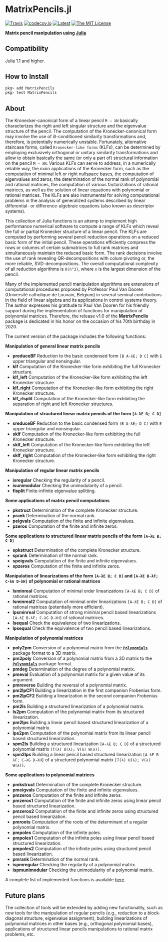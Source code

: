 # MatrixPencils.jl

[![Travis](https://travis-ci.com/andreasvarga/MatrixPencils.jl.svg?branch=master)](https://travis-ci.com/andreasvarga/MatrixPencils.jl)
[![codecov.io](https://codecov.io/gh/andreasvarga/MatrixPencils.jl/coverage.svg?branch=master)](https://codecov.io/gh/andreasvarga/MatrixPencils.jl?branch=master)
[![Latest](https://img.shields.io/badge/docs-latest-blue.svg)](https://andreasvarga.github.io/MatrixPencils.jl/dev/)
[![The MIT License](https://img.shields.io/badge/license-MIT-brightgreen.svg?style=flat-square)](https://github.com/andreasvarga/MatrixPencils.jl/blob/master/LICENSE.md)

**Matrix pencil manipulation using [Julia](http://julialang.org)**

## Compatibility

Julia 1.1 and higher.

## How to Install

````JULIA
pkg> add MatrixPencils
pkg> test MatrixPencils
````
## About

The Kronecker-canonical form of a linear pencil `M − λN` basically characterizes the right and left singular structure and the eigenvalue structure of the pencil. The computation of the Kronecker-canonical form may involve the use of ill-conditioned similarity transformations and, therefore, is potentially numerically unstable. Fortunately, alternative staircase forms, called `Kronecker-like forms` (KLFs), can be determined by employing exclusively orthogonal or unitary similarity transformations and allow to obtain basically the same (or only a part of) structural information on the pencil `M − λN`. Various KLFs can serve to address, in a numerically reliable way, the main applications of the Kronecker form,
such as the computation of minimal left or right nullspace bases, the computation of eigenvalues and zeros, the determination of the normal rank of polynomial and rational matrices, the computation of various factorizations of rational matrices, as well as the solution of linear equations with polynomial or rational matrices. The KLFs are also instrumental for solving computational problems in the analysis of generalized systems described by linear differential- or difference-algebraic equations (also known as descriptor systems).

This collection of Julia functions is an attemp to implement high performance numerical software to compute a range of
KLFs which reveal the full or partial Kronecker structure of a linear pencil. The KLFs are computed by performing several pencil reduction operations on a reduced basic form of the initial pencil. These operations efficiently compress the rows or columns of certain submatrices to full rank matrices and simultaneously maintain the reduced basic form. The rank decisions involve the use of rank revealing QR-decompositions with colum pivoting or, the more reliable, SVD-decompositions. The overall computational complexity of all reduction algorithms is ``O(n^3)``, where ``n`` is the largest dimension of the pencil.

Many of the implemented pencil manipulation algorithms are extensions of computational procedures proposed by Professor Paul Van Dooren (Université catholique de Louvain, Belgium) in several seminal contributions in the field of linear algebra and its applications in control systems theory. The author expresses his gratitude to Paul Van Dooren for his friendly support during the implementation of functions for manipulation of polynomial matrices. Therefore, the release v1.0 of the **MatrixPencils** package is dedicated in his honor on the occasion of his 70th birthday in 2020.

The current version of the package includes the following functions:

**Manipulation of general linear matrix pencils**

* **preduceBF**  Reduction to the basic condensed form  `[B A-λE; D C]` with `E` upper triangular and nonsingular.
* **klf**   Computation of the Kronecker-like form exhibiting the full Kronecker structure.
* **klf_left**  Computation of the Kronecker-like form exhibiting the left Kronecker structure.
* **klf_right**  Computation of the Kronecker-like form exhibiting the right Kronecker structure.
* **klf_rlsplit**  Computation of the Kronecker-like form exhibiting the separation of right and left Kronecker structures.

**Manipulation of structured linear matrix pencils of the form `[A-λE B; C D]`**

* **sreduceBF** Reduction to the basic condensed form  `[B A-λE; D C]` with `E` upper triangular and nonsingular.
* **sklf**  Computation of the Kronecker-like form exhibiting the full Kronecker structure.
* **sklf_left** Computation of the Kronecker-like form exhibiting the left Kronecker structure.
* **sklf_right**  Computation of the Kronecker-like form exhibiting the right Kronecker structure.

**Manipulation of regular linear matrix pencils**

* **isregular**   Checking the regularity of a pencil.
* **isunimodular** Checking the unimodularity of a pencil.
* **fisplit**  Finite-infinite eigenvalue splitting.

**Some applications of matrix pencil computations**

* **pkstruct** Determination of the complete Kronecker structure.  
* **prank** Determination of the normal rank.
* **peigvals** Computation of the finite and infinite eigenvalues.
* **pzeros** Computation of the finite and infinite zeros.

**Some applications to structured linear matrix pencils of the form `[A-λE B; C D]`**

* **spkstruct**  Determination of the complete Kronecker structure.
* **sprank**  Determination of the normal rank.
* **speigvals**  Computation of the finite and infinite eigenvalues.
* **spzeros**  Computation of the finite and infinite zeros.

**Manipulation of linearizations of the form `[A-λE B; C D]` and `[A-λE B-λF; C-λG D-λH]` of polynomial or rational matrices**

* **lsminreal** Computation of minimal order linearizations `[A-λE B; C D]` of rational matrices.
* **lsminreal2** Computation of minimal order linearizations `[A-λE B; C D]` of rational matrices (potentially more efficient).
* **lpsminreal**  Computation of strong minimal pencil based linearizations `[A-λE B-λF; C-λG D-λH]` of rational matrices.
* **lsequal**  Check the equivalence of two linearizations.
* **lpsequal**  Check the equivalence of two pencil based linearizations.  

**Manipulation of polynomial matrices** 

* **poly2pm**  Conversion of a polynomial matrix from the **[`Polynomials`](https://github.com/JuliaMath/Polynomials.jl)** package format to a 3D matrix.
* **pm2poly**  Conversion of a polynomial matrix from a 3D matrix to the **[`Polynomials`](https://github.com/JuliaMath/Polynomials.jl)** package format.
* **pmdeg**  Determination of the degree of a polynomial matrix.
* **pmeval**  Evaluation of a polynomial matrix for a given value of its argument.
* **pmreverse**  Building the reversal of a polynomial matrix.  
* **pm2lpCF1**  Building a linearization in the first companion Frobenius form.
* **pm2lpCF2**  Building a linearization in the second companion Frobenius form.  
* **pm2ls**  Building a structured linearization of a polynomial matrix.
* **ls2pm**  Computation of the polynomial matrix from its structured linearization.
* **pm2lps**  Building a linear pencil based structured linearization of a polynomial matrix.
* **lps2pm**  Computation of the polynomial matrix from its linear pencil based structured linearization.
* **spm2ls** Building a structured linearization `[A-λE B; C D]` of a structured polynomial matrix `[T(λ) U(λ); V(λ) W(λ)]`.
* **spm2lps** Building a linear pencil based structured linearization `[A-λE B-λF; C-λG D-λH]` of a structured polynomial matrix `[T(λ) U(λ); V(λ) W(λ)]`.

**Some applications to polynomial matrices** 

* **pmkstruct**  Determination of the complete Kronecker structure.
* **pmeigvals**  Computation of the finite and infinite eigenvalues.
* **pmzeros**  Computation of the finite and infinite zeros.
* **pmzeros1**  Computation of the finite and infinite zeros using linear pencil based structured linearization.
* **pmzeros2**  Computation of the finite and infinite zeros using structured pencil based linearization.
* **pmroots**  Computation of the roots of the determinant of a regular polynomial matrix.
* **pmpoles**  Computation of the infinite poles.
* **pmpoles1**  Computation of the infinite poles using linear pencil based structured linearization.
* **pmpoles2**  Computation of the infinite poles using structured pencil based linearization.
* **pmrank**  Determination of the normal rank.
* **ispmregular**  Checking the regularity of a polynomial matrix.
* **ispmunimodular**  Checking the unimodularity of a polynomial matrix.

A complete list of implemented functions is available [here](https://sites.google.com/site/andreasvargacontact/home/software/matrix-pencils-in-julia).

## Future plans

The collection of tools will be extended by adding new functionality, such as new tools for the manipulation of regular pencils (e.g., reduction to a block-diagonal structure, eigenvalue assignment), building linearizations of polynomial matrices in other bases (e.g., orthogonal polynomial bases), applications of structured linear pencils manipulations to rational matrix problems, etc.
